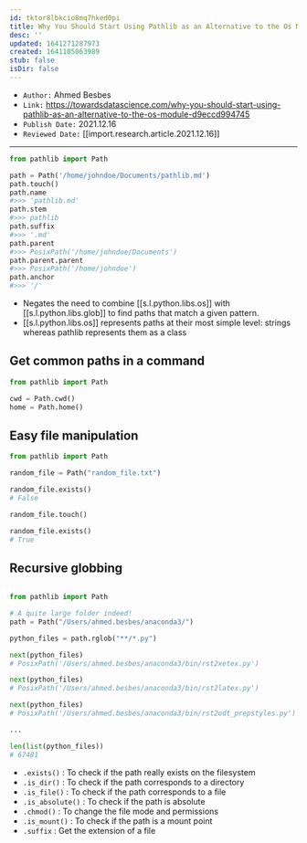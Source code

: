 ```yaml
---
id: tktor8lbkcio8mq7hked0pi
title: Why You Should Start Using Pathlib as an Alternative to the Os Module
desc: ''
updated: 1641271287973
created: 1641105063989
stub: false
isDir: false
---
```



- `Author:` Ahmed Besbes
- `Link:` <https://towardsdatascience.com/why-you-should-start-using-pathlib-as-an-alternative-to-the-os-module-d9eccd994745>
- `Publish Date:` 2021.12.16
- `Reviewed Date:` [[import.research.article.2021.12.16]] 

---

```python
from pathlib import Path

path = Path('/home/johndoe/Documents/pathlib.md')
path.touch()
path.name
#>>> 'pathlib.md'
path.stem
#>>> pathlib
path.suffix
#>>> '.md'
path.parent
#>>> PosixPath('/home/johndoe/Documents')
path.parent.parent
#>>> PosixPath('/home/johndoe')
path.anchor
#>>> '/'
```

- Negates the need to combine [[s.l.python.libs.os]] with [[s.l.python.libs.glob]] to find paths that match a given pattern.
- [[s.l.python.libs.os]] represents paths at their most simple level: strings whereas pathlib represents them as a class 

## Get common paths in a command

```python
from pathlib import Path

cwd = Path.cwd()
home = Path.home()
```

## Easy file manipulation

```python
from pathlib import Path

random_file = Path("random_file.txt")

random_file.exists()
# False

random_file.touch()

random_file.exists()
# True
```

## Recursive globbing

```python

from pathlib import Path

# A quite large folder indeed!
path = Path("/Users/ahmed.besbes/anaconda3/")

python_files = path.rglob("**/*.py")

next(python_files)
# PosixPath('/Users/ahmed.besbes/anaconda3/bin/rst2xetex.py')

next(python_files)
# PosixPath('/Users/ahmed.besbes/anaconda3/bin/rst2latex.py')

next(python_files)
# PosixPath('/Users/ahmed.besbes/anaconda3/bin/rst2odt_prepstyles.py')

...

len(list(python_files))
# 67481
```

- `.exists()` : To check if the path really exists on the filesystem
- `.is_dir()` : To check if the path corresponds to a directory
- `.is_file()` : To check if the path corresponds to a file
- `.is_absolute()` : To check if the path is absolute
- `.chmod()` : To change the file mode and permissions
- `.is_mount()` : To check if the path is a mount point
- `.suffix` : Get the extension of a file

